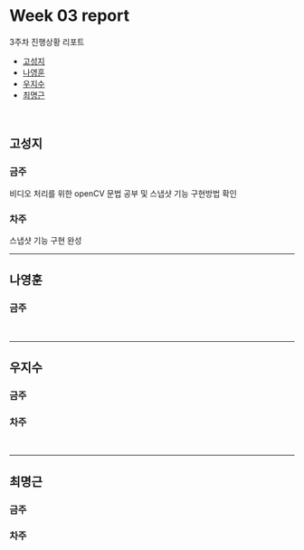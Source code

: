 # Week 03 report

3주차 진행상황 리포트

- [고성지](#고성지)
- [나영훈](#나영훈)
- [우지수](#우지수)
- [최명근](#최명근)

<br>


## 고성지
### 금주
비디오 처리를 위한 openCV 문법 공부 및 스냅샷 기능 구현방법 확인
### 차주
스냅샷 기능 구현 완성
<br>

-----
## 나영훈
### 금주

<br>

-----

## 우지수
### 금주
### 차주
<br>

-----
## 최명근
### 금주

### 차주

<br>
